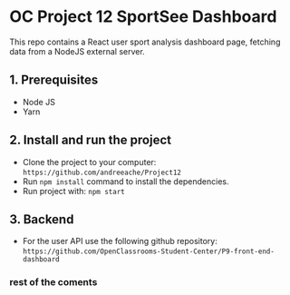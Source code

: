# OC Project 12 SportSee Dashboard 
This repo contains a React user sport analysis dashboard page, fetching data from a NodeJS external server.

## 1. Prerequisites

* Node JS
* Yarn

## 2. Install and run the project

* Clone the project to your computer: `https://github.com/andreeache/Project12`
* Run `npm install` command to install the dependencies.
* Run project with: `npm start`

## 3. Backend
* For the  user API use the following github repository: `https://github.com/OpenClassrooms-Student-Center/P9-front-end-dashboard`




### rest of the coments

